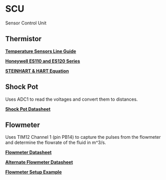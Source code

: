 # SCU

Sensor Control Unit

## Thermistor

[**Temperature Sensors Line Guide**](https://drive.google.com/file/d/1dFKre9OKWxstRY-8zY3tSeb5LHlalR9f/view?usp=drive_link)

[**Honeywell ES110 and ES120 Series**](https://drive.google.com/file/d/1ghP8LBqkBAeznuTnMJgH6ZwvHYQ8_Wdi/view?usp=drive_link)

[**STEINHART & HART Equation**](https://drive.google.com/file/d/1xewpkaQVt0oJnFVwyUym_0Ixe8qXAvnR/view?usp=drive_link)

## Shock Pot
Uses ADC1 to read the voltages and convert them to distances.

[**Shock Pot Datasheet**](https://drive.google.com/file/d/1g9wjH6BT5--y21_IYlu2G4MbX3KbiAo5/view?usp=share_link)

## Flowmeter
Uses TIM12 Channel 1 (pin PB14) to capture the pulses from the flowmeter and determine the flowrate of the fluid in m^3/s.

[**Flowmeter Datasheet**](https://drive.google.com/file/d/1eDgrtt3bu5jgN7wbFmfX5pk9RuAkB_hs/view?usp=share_link)

[**Alternate Flowmeter Datasheet**](https://drive.google.com/file/d/1jgxNPx9BC58do8RVcqYU6hQfMw6DpTo8/view?usp=share_link)

[**Flowmeter Setup Example**](https://drive.google.com/file/d/1NjP9FMI18lw6DNG9UNYPWaCROAbHNBPB/view?usp=share_link)
